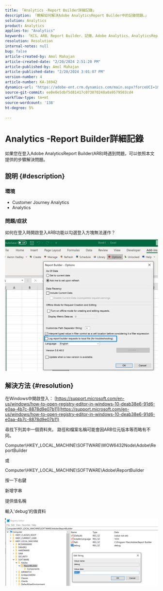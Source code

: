 ```yaml
---
title: 「Analytics -Report Builder詳細記錄」
description: 「瞭解如何解決Adobe AnalyticsReport Builder中的記錄問題。」
solution: Analytics
product: Analytics
applies-to: "Analytics"
keywords: 「KCS、ARB、Report Builder、記錄、Adobe Analytics、AnalyticsReport Builder」
resolution: Resolution
internal-notes: null
bug: false
article-created-by: Amol Mahajan
article-created-date: "2/20/2024 2:51:20 PM"
article-published-by: Amol Mahajan
article-published-date: "2/20/2024 3:01:07 PM"
version-number: 4
article-number: KA-16942
dynamics-url: "https://adobe-ent.crm.dynamics.com/main.aspx?forceUCI=1&pagetype=entityrecord&etn=knowledgearticle&id=8cb36b7f-ffcf-ee11-9079-6045bd0065b6"
source-git-commit: ee0e0e5dbf5d81417c073070248a0a9579503cd4
workflow-type: tm+mt
source-wordcount: '138'
ht-degree: 5%

---
```


# Analytics -Report Builder詳細記錄


如果您在登入Adobe AnalyticsReport Builder(ARB)時遇到問題，可以依照本文提供的步驟解決問題。

## 說明 {#description}


### <b>環境</b>

- Customer Journey Analytics
- Analytics




### <b>問題/症狀</b>

如何在登入時開啟登入ARB功能以勾選登入方塊無法運作？



![](assets/___8db36b7f-ffcf-ee11-9079-6045bd0065b6___.png)


## 解決方法 {#resolution}




在Windows中開啟登入： [https://support.microsoft.com/en-us/windows/how-to-open-registry-editor-in-windows-10-deab38e6-91d6-e0aa-4b7c-8878d9e07b11](https://support.microsoft.com/en-us/windows/how-to-open-registry-editor-in-windows-10-deab38e6-91d6-e0aa-4b7c-8878d9e07b11)

尋找下列其中一個資料夾。 路徑和檔案名稱可能會因ARB位元版本等而略有不同。

Computer\HKEY_LOCAL_MACHINE\SOFTWARE\WOW6432Node\Adobe\ReportBuilder

或

Computer\HKEY_LOCAL_MACHINE\SOFTWARE\Adobe\ReportBuilder

按一下右鍵

新增字串

提供值名稱

輸入&#39;debug&#39;的值資料

![](assets/066ee289-0b9e-eb11-b1ac-000d3a3684a8.png)
